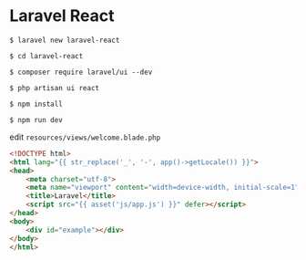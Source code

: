 # Laravel React

```console
$ laravel new laravel-react

$ cd laravel-react

$ composer require laravel/ui --dev

$ php artisan ui react

$ npm install

$ npm run dev
```

edit `resources/views/welcome.blade.php`

```html
<!DOCTYPE html>
<html lang="{{ str_replace('_', '-', app()->getLocale()) }}">
<head>
    <meta charset="utf-8">
    <meta name="viewport" content="width=device-width, initial-scale=1">
    <title>Laravel</title>
    <script src="{{ asset('js/app.js') }}" defer></script>
</head>
<body>
    <div id="example"></div>
</body>
</html>
```
